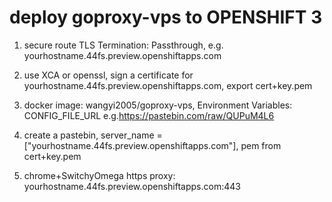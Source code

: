 # deploy goproxy-vps to OPENSHIFT 3

1. secure route TLS Termination: Passthrough, e.g. yourhostname.44fs.preview.openshiftapps.com

2. use XCA or openssl, sign a certificate for yourhostname.44fs.preview.openshiftapps.com, export cert+key.pem

3. docker image: wangyi2005/goproxy-vps, Environment Variables: CONFIG_FILE_URL e.g.https://pastebin.com/raw/QUPuM4L6

4. create a pastebin, server_name = ["yourhostname.44fs.preview.openshiftapps.com"], pem from cert+key.pem

5. chrome+SwitchyOmega https proxy:  yourhostname.44fs.preview.openshiftapps.com:443
